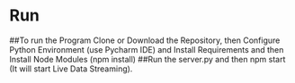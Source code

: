 # Run
##To run the Program Clone or Download the Repository, then Configure Python Environment (use Pycharm IDE) and Install Requirements and then Install Node Modules (npm install)
##Run the server.py and then npm start (It will start Live Data Streaming).

